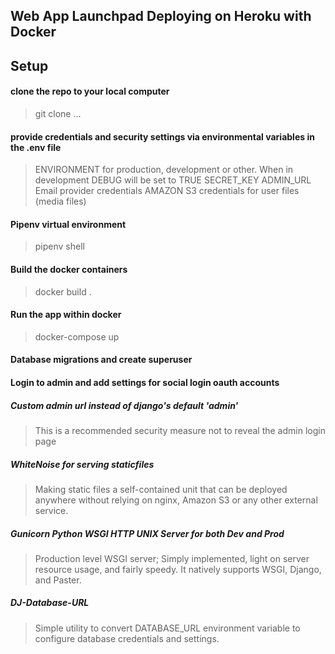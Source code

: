 Web App Launchpad Deploying on Heroku with Docker 
-

## Setup
#### clone the repo to your local computer
>git clone ...
#### provide credentials and security settings via environmental variables in the .env file
>ENVIRONMENT for production, development or other. When in development DEBUG will be set to TRUE
>SECRET_KEY
>ADMIN_URL
>Email provider credentials
>AMAZON S3 credentials for user files (media files)

#### Pipenv virtual environment
>pipenv shell

#### Build the docker containers
>docker build .

#### Run the app within docker
>docker-compose up

#### Database migrations and create superuser
#### Login to admin and add settings for social login oauth accounts







##### Custom admin url instead of django's default 'admin'
>This is a recommended security measure not to reveal the admin login page


##### WhiteNoise for serving staticfiles 
>Making static files a self-contained unit that can be deployed anywhere 
without relying on nginx, Amazon S3 or any other external service.

##### Gunicorn Python WSGI HTTP UNIX Server for both Dev and Prod
>Production level WSGI server; Simply implemented, light on server resource usage, and fairly speedy. It natively supports WSGI, Django, and Paster.

##### DJ-Database-URL
>Simple utility to convert DATABASE_URL environment variable to configure database credentials and settings.
>

